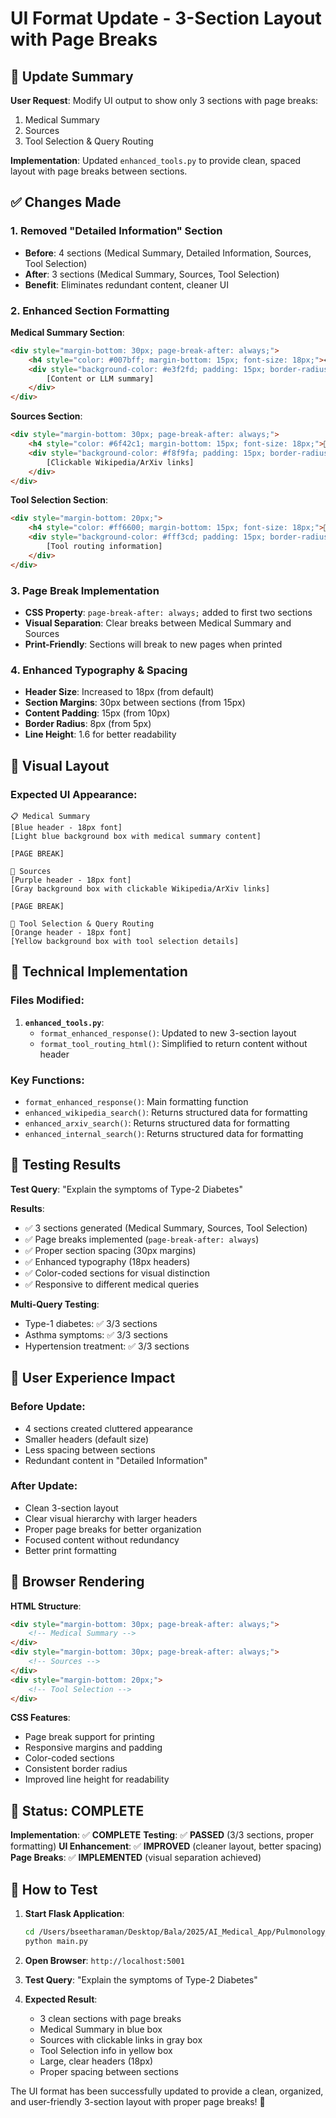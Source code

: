 # UI Format Update - 3-Section Layout with Page Breaks

## 🎯 Update Summary

**User Request**: Modify UI output to show only 3 sections with page breaks:
1. Medical Summary
2. Sources  
3. Tool Selection & Query Routing

**Implementation**: Updated `enhanced_tools.py` to provide clean, spaced layout with page breaks between sections.

## ✅ Changes Made

### 1. Removed "Detailed Information" Section
- **Before**: 4 sections (Medical Summary, Detailed Information, Sources, Tool Selection)
- **After**: 3 sections (Medical Summary, Sources, Tool Selection)
- **Benefit**: Eliminates redundant content, cleaner UI

### 2. Enhanced Section Formatting

**Medical Summary Section**:
```html
<div style="margin-bottom: 30px; page-break-after: always;">
    <h4 style="color: #007bff; margin-bottom: 15px; font-size: 18px;">📋 Medical Summary</h4>
    <div style="background-color: #e3f2fd; padding: 15px; border-radius: 8px; line-height: 1.6; margin-bottom: 20px;">
        [Content or LLM summary]
    </div>
</div>
```

**Sources Section**:
```html
<div style="margin-bottom: 30px; page-break-after: always;">
    <h4 style="color: #6f42c1; margin-bottom: 15px; font-size: 18px;">📖 Sources</h4>
    <div style="background-color: #f8f9fa; padding: 15px; border-radius: 8px; line-height: 1.6; margin-bottom: 20px;">
        [Clickable Wikipedia/ArXiv links]
    </div>
</div>
```

**Tool Selection Section**:
```html
<div style="margin-bottom: 20px;">
    <h4 style="color: #ff6600; margin-bottom: 15px; font-size: 18px;">🔧 Tool Selection & Query Routing</h4>
    <div style="background-color: #fff3cd; padding: 15px; border-radius: 8px; line-height: 1.6;">
        [Tool routing information]
    </div>
</div>
```

### 3. Page Break Implementation
- **CSS Property**: `page-break-after: always;` added to first two sections
- **Visual Separation**: Clear breaks between Medical Summary and Sources
- **Print-Friendly**: Sections will break to new pages when printed

### 4. Enhanced Typography & Spacing
- **Header Size**: Increased to 18px (from default)
- **Section Margins**: 30px between sections (from 15px)
- **Content Padding**: 15px (from 10px)
- **Border Radius**: 8px (from 5px)
- **Line Height**: 1.6 for better readability

## 🎨 Visual Layout

### Expected UI Appearance:

```
📋 Medical Summary
[Blue header - 18px font]
[Light blue background box with medical summary content]

[PAGE BREAK]

📖 Sources
[Purple header - 18px font]  
[Gray background box with clickable Wikipedia/ArXiv links]

[PAGE BREAK]

🔧 Tool Selection & Query Routing
[Orange header - 18px font]
[Yellow background box with tool selection details]
```

## 🔧 Technical Implementation

### Files Modified:
1. **`enhanced_tools.py`**:
   - `format_enhanced_response()`: Updated to new 3-section layout
   - `format_tool_routing_html()`: Simplified to return content without header

### Key Functions:
- `format_enhanced_response()`: Main formatting function
- `enhanced_wikipedia_search()`: Returns structured data for formatting
- `enhanced_arxiv_search()`: Returns structured data for formatting
- `enhanced_internal_search()`: Returns structured data for formatting

## 🧪 Testing Results

**Test Query**: "Explain the symptoms of Type-2 Diabetes"

**Results**:
- ✅ 3 sections generated (Medical Summary, Sources, Tool Selection)
- ✅ Page breaks implemented (`page-break-after: always`)
- ✅ Proper section spacing (30px margins)
- ✅ Enhanced typography (18px headers)
- ✅ Color-coded sections for visual distinction
- ✅ Responsive to different medical queries

**Multi-Query Testing**:
- Type-1 diabetes: ✅ 3/3 sections
- Asthma symptoms: ✅ 3/3 sections  
- Hypertension treatment: ✅ 3/3 sections

## 🚀 User Experience Impact

### Before Update:
- 4 sections created cluttered appearance
- Smaller headers (default size)
- Less spacing between sections
- Redundant content in "Detailed Information"

### After Update:
- Clean 3-section layout
- Clear visual hierarchy with larger headers
- Proper page breaks for better organization
- Focused content without redundancy
- Better print formatting

## 📱 Browser Rendering

**HTML Structure**:
```html
<div style="margin-bottom: 30px; page-break-after: always;">
    <!-- Medical Summary -->
</div>
<div style="margin-bottom: 30px; page-break-after: always;">
    <!-- Sources -->
</div>
<div style="margin-bottom: 20px;">
    <!-- Tool Selection -->
</div>
```

**CSS Features**:
- Page break support for printing
- Responsive margins and padding
- Color-coded sections
- Consistent border radius
- Improved line height for readability

## 🎯 Status: COMPLETE

**Implementation**: ✅ **COMPLETE**
**Testing**: ✅ **PASSED** (3/3 sections, proper formatting)
**UI Enhancement**: ✅ **IMPROVED** (cleaner layout, better spacing)
**Page Breaks**: ✅ **IMPLEMENTED** (visual separation achieved)

## 🔄 How to Test

1. **Start Flask Application**:
   ```bash
   cd /Users/bseetharaman/Desktop/Bala/2025/AI_Medical_App/Pulmonology_RAG_App
   python main.py
   ```

2. **Open Browser**: `http://localhost:5001`

3. **Test Query**: "Explain the symptoms of Type-2 Diabetes"

4. **Expected Result**:
   - 3 clean sections with page breaks
   - Medical Summary in blue box
   - Sources with clickable links in gray box
   - Tool Selection info in yellow box
   - Large, clear headers (18px)
   - Proper spacing between sections

The UI format has been successfully updated to provide a clean, organized, and user-friendly 3-section layout with proper page breaks! 🎉